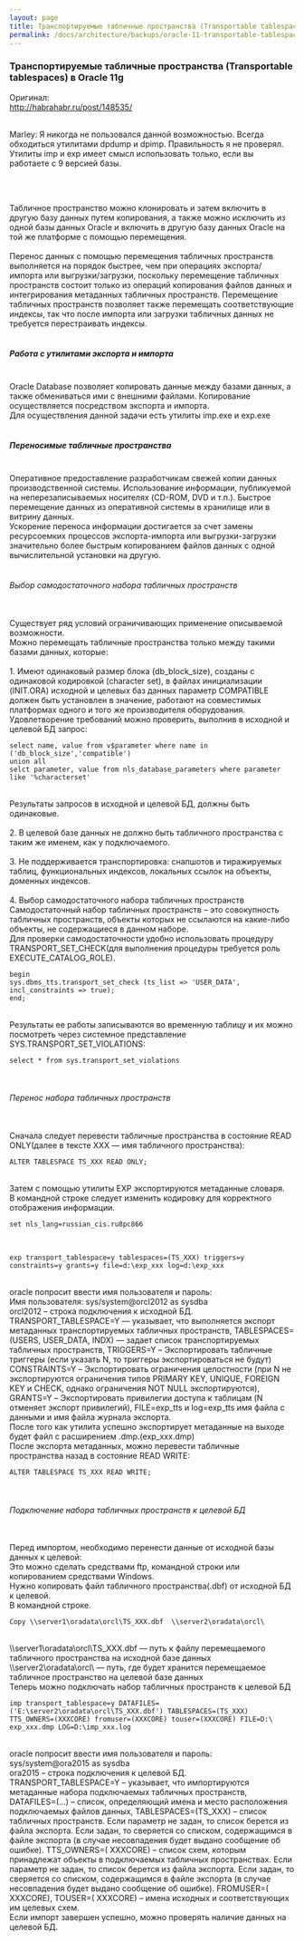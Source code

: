 ```yaml
---
layout: page
title: Транспортируемые табличные пространства (Transportable tablespaces) в Oracle 11g
permalink: /docs/architecture/backups/oracle-11-transportable-tablespaces/
---
```



### Транспортируемые табличные пространства (Transportable tablespaces) в Oracle 11g


Оригинал:<br/>
http://habrahabr.ru/post/148535/<br/><br/>

Marley: Я никогда не пользовался данной возможностью. Всегда обходиться утилитами dpdump и dpimp. Правильность я не проверял.<br/>
Утилиты imp и exp имеет смысл использовать только, если вы работаете с 9 версией базы.

<br/><br/>

Табличное пространство можно клонировать и затем включить в другую базу данных путем копирования, а также можно исключить из одной базы данных Oracle и включить в другую базу данных Oracle на той же платформе с помощью перемещения.<br>
<a name="habracut"></a><br>
Перенос данных с помощью перемещения табличных пространств выполняется на порядок быстрее, чем при операциях экспорта/импорта или выгрузки/загрузки, поскольку перемещение табличных пространств состоит только из операций копирования файлов данных и интегрирования метаданных табличных пространств. Перемещение табличных пространств позволяет также перемещать соответствующие индексы, так что после импорта или загрузки табличных данных не требуется перестраивать индексы.<br>
  <br>
<h5>Работа с утилитами экспорта и импорта</h5><br>
Oracle Database позволяет копировать данные между базами данных, а также обмениваться ими с внешними файлами. Копирование осуществляется посредством экспорта и импорта.<br>
Для осуществления данной задачи есть утилиты imp.exe и exp.exe<br>
<br>
<h5>Переносимые табличные пространства </h5><br>
Оперативное предоставление разработчикам свежей копии данных производственной системы. Использование информации, публикуемой на неперезаписываемых носителях (CD-ROM, DVD и т.п.). Быстрое перемещение данных из оперативной системы в хранилище или в витрину данных.<br>
Ускорение переноса информации достигается за счет замены ресурсоемких процессов экспорта-импорта или выгрузки-загрузки значительно более быстрым копированием файлов данных с одной вычислительной установки на другую.<br>
<br>
<h6> Выбор самодостаточного набора табличных пространств </h6><br>
Существует ряд условий ограничивающих применение описываемой возможности. <br>
Можно перемещать табличные пространства только между такими базами данных, которые: <br>
<br>
1. Имеют одинаковый размер блока (db_block_size), созданы с одинаковой кодировкой (character set), в файлах инициализации (INIT.ORA) исходной и целевых баз данных параметр COMPATIBLE должен быть установлен в значение, работают на совместимых платформах одного и того же производителя оборудования. <br>
Удовлетворение требований можно проверить, выполнив в исходной и целевой БД запрос: <br>
<pre><code class="sql"><span class="operator"><span class="keyword">select</span> name, <span class="keyword">value</span> <span class="keyword">from</span> v$parameter <span class="keyword">where</span> name <span class="keyword">in</span> (<span class="string">'db_block_size'</span>,<span class="string">'compatible'</span>)
<span class="keyword">union</span> <span class="keyword">all</span>
selct parameter, <span class="keyword">value</span> <span class="keyword">from</span> nls_database_parameters <span class="keyword">where</span> parameter <span class="keyword">like</span> <span class="string">'%characterset'</span>
</span></code></pre><br>
Результаты запросов в исходной и целевой БД, должны быть одинаковые.<br>
<br>
2. В целевой базе данных не должно быть табличного пространства с таким же именем, как у подключаемого.<br>
<br>
3. Не поддерживается транспортировка: снапшотов и тиражируемых таблиц, функциональных индексов, локальных ссылок на объекты, доменных индексов.<br>
<br>
4. Выбор самодостаточного набора табличных пространств<br>
Самодостаточный набор табличных пространств – это совокупность табличных пространств, объекты которых не ссылаются на какие-либо объекты, не содержащиеся в данном наборе.<br>
Для проверки самодостаточности удобно использовать процедуру TRANSPORT_SET_CHECK(для выполнения процедуры требуется роль EXECUTE_CATALOG_ROLE). <br>
<pre><code class="sql">begin
sys.dbms_tts.transport_set_check (ts_list =&gt; 'USER_DATA', incl_constraints =&gt; true);
end;
</code></pre><br>
Результаты ее работы записываются во временную таблицу и их можно посмотреть через системное представление SYS.TRANSPORT_SET_VIOLATIONS:<br>
<pre><code class="sql"><span class="operator"><span class="keyword">select</span> * <span class="keyword">from</span> sys.transport_set_violations
</span></code></pre><br>
<h6>Перенос набора табличных пространств </h6><br>
Сначала следует перевести табличные пространства в состояние READ ONLY(далее в тексте XXX — имя табличного пространства): <br>
<pre><code class="sql"><span class="operator"><span class="keyword">ALTER</span> TABLESPACE TS_XXX <span class="keyword">READ</span> <span class="keyword">ONLY</span>;</span>
</code></pre><br>
Затем с помощью утилиты EXP экспортируются метаданные словаря.<br>
В командной строке следует изменить кодировку для корректного отображения информации.<br>
<pre><code class="dos"><span class="keyword">set</span> nls_lang=russian_cis.ru8pc866
</code></pre><br>
<pre><code class="dos">exp transport_tablespace=y tablespaces=(TS_XXX) triggers=y constraints=y grants=y file=d:\exp_xxx log=d:\exp_xxx
</code></pre><br>
oracle попросит ввести имя пользователя и пароль:<br>
Имя пользователя: sys/system@orcl2012 as sysdba <br>
orcl2012 – строка подключения к исходной БД.<br>
TRANSPORT_TABLESPACE=Y — указывает, что выполняется экспорт метаданных транспортируемых табличных пространств, TABLESPACES=(USERS, USER_DATA, INDX) — задает список транспортируемых табличных пространств, TRIGGERS=Y – Экспортировать табличные триггеры (если указать N, то триггеры экспортироваться не будут) CONSTRAINTS=Y – Экспортировать ограничения целостности (при N не экспортируются ограничения типов PRIMARY KEY, UNIQUE, FOREIGN KEY и CHECK, однако ограничения NOT NULL экспортируются), GRANTS=Y – Экспортировать привилегии доступа к таблицам (N отменяет экспорт привилегий), FILE=exp_tts и log=exp_tts имя файла с данными и имя файла журнала экспорта. <br>
После того как утилита успешно экспортирует метаданные на выходе будет файл с расширением .dmp.(exp_xxx.dmp)<br>
После экспорта метаданных, можно перевести табличные пространства назад в состояние READ WRITE:<br>
<pre><code class="sql"><span class="operator"><span class="keyword">ALTER</span> TABLESPACE TS_XXX <span class="keyword">READ</span> <span class="keyword">WRITE</span>;</span>
</code></pre><br>
<h6>Подключение набора табличных пространств к целевой БД</h6><br>
Перед импортом, необходимо перенести данные от исходной базы данных к целевой:<br>
Это можно сделать средствами ftp, командной строки или копированием средствами Windows.<br>
Нужно копировать файл табличного пространства(.dbf) от исходной БД к целевой.<br>
В командной строке.<br>
<pre><code class="dos"><span class="keyword">Copy</span> \\server1\oradata\orcl\TS_XXX.dbf  \\server2\oradata\orcl\
</code></pre><br>
\\server1\oradata\orcl\TS_XXX.dbf — путь к файлу перемещаемого табличного пространства на исходной базе данных<br>
\\server2\oradata\orcl\ — путь, где будет хранится перемещаемое табличное пространство на целевой базе данных<br>
Теперь можно подключать набор табличных пространств к целевой БД<br>
<pre><code class="dos">imp transport_tablespace=y DATAFILES=('E:\server2\oradata\orcl\TS_XXX.dbf') TABLESPACES=(TS_XXX) TTS_OWNERS=(XXXCORE) fromuser=(XXXCORE) touser=(XXXCORE) FILE=D:\ exp_xxx.dmp LOG=D:\imp_xxx.log
</code></pre><br>
oracle попросит ввести имя пользователя и пароль:<br>
sys/system@ora2015 as sysdba <br>
ora2015 – строка подключения к целевой БД.<br>
TRANSPORT_TABLESPACE=Y – указывает, что импортируются метаданные набора подключаемых табличных пространств, DATAFILES=(…) – список, определяющий имена и место расположения подключаемых файлов данных, TABLESPACES=(TS_XXX) – список табличных пространств. Если параметр не задан, то список берется из файла экспорта. Если задан, то сверяется со списком, содержащимся в файле экспорта (в случае несовпадения будет выдано сообщение об ошибке). TTS_OWNERS=( XXXCORE) – список схем, которым принадлежат объекты в подключаемых табличных пространствах. Если параметр не задан, то список берется из файла экспорта. Если задан, то сверяется со списком, содержащимся в файле экспорта (в случае несовпадения будет выдано сообщение об ошибке). FROMUSER=( XXXCORE), TOUSER=( XXXCORE) – имена исходных и соответствующих им целевых схем.<br>
Если импорт завершен успешно, можно проверять наличие данных на целевой БД. 

